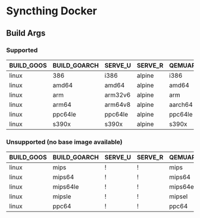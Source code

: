 # Syncthing Docker

## Build Args

### Supported

|BUILD_GOOS|BUILD_GOARCH|SERVE_U|SERVE_R|QEMUARCH|
|-|-|-|-|-|
|linux|386|i386|alpine|i386|
|linux|amd64|amd64|alpine|amd64|
|linux|arm|arm32v6|alpine|arm|
|linux|arm64|arm64v8|alpine|aarch64|
|linux|ppc64le|ppc64le|alpine|ppc64le|
|linux|s390x|s390x|alpine|s390x|

### Unsupported (no base image available)

|BUILD_GOOS|BUILD_GOARCH|SERVE_U|SERVE_R|QEMUARCH|
|-|-|-|-|-|
|linux|mips|!|!|mips|
|linux|mips64|!|!|mips64|
|linux|mips64le|!|!|mips64el|
|linux|mipsle|!|!|mipsel|
|linux|ppc64|!|!|ppc64|
